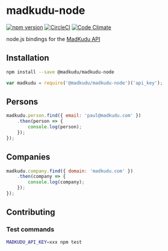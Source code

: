 # madkudu-node
[![npm version](https://badge.fury.io/js/%40madkudu%2Fmadkudu-node.svg)](https://badge.fury.io/js/%40madkudu%2Fmadkudu-node)
[![CircleCI](https://circleci.com/gh/MadKudu/madkudu-node.svg?style=svg)](https://circleci.com/gh/MadKudu/madkudu-node)
[![Code Climate](https://codeclimate.com/github/MadKudu/madkudu-node/badges/gpa.svg)](https://codeclimate.com/github/MadKudu/madkudu-node)

node.js bindings for the [MadKudu API](http://developers.madkudu.com/)

## Installation

```sh
npm install --save @madkudu/madkudu-node
```

```javascript
var madkudu = require('@madkudu/madkudu-node')('api_key');
```

## Persons

```javascript
madkudu.person.find({ email: 'paul@madkudu.com' })
	.then(person => {
		console.log(person);
	});
});
```

## Companies

```javascript
madkudu.company.find({ domain: 'madkudu.com' })
	.then(company => {
		console.log(company);
	});
});
```


## Contributing

### Test commands

```sh
MADKUDU_API_KEY=xxx npm test
```
